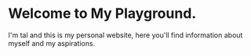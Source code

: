 # Welcome to My Playground.
I'm tal and this is my personal website, here you'll find information about myself and my aspirations.